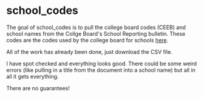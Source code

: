 
<!-- README.md is generated from README.Rmd. Please edit that file -->
school\_codes
=============

The goal of school\_codes is to pull the college board codes (CEEB) and school names from the Collge Board's School Reporting bulletin. These codes are the codes used by the college board for schools [here](https://collegereadiness.collegeboard.org/pdf/sat-score-reporting-code-list.pdf).

All of the work has already been done, just download the CSV file.

I have spot checked and everything looks good. There could be some weird errors (like pulling in a title from the document into a school name) but all in all it gets everything.

There are no guarantees!
